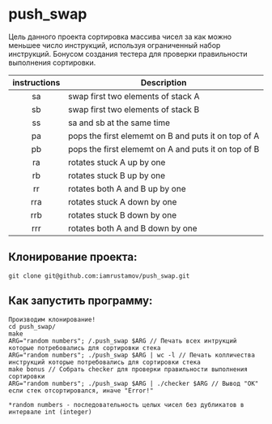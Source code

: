 # push_swap

Цель данного проекта сортировка массива чисел за как можно меньшее число инструкций, используя ограниченный набор инструкций.
Бонусом создания тестера для проверки правильности выполнения сортировки.

| instructions  | Description   |
|:-------------:|---------------|
| sa            | swap first two elements of stack A |
| sb            | swap first two elements of stack B |
| ss            | sa and sb at the same time |
| pa            | pops the first elememt on B and puts it on top of A |
| pb            | pops the first elememt on A and puts it on top of B |
| ra            | rotates stuck A up by one|
| rb            | rotates stuck B up by one |
| rr            | rotates both A and B up by one |
| rra           | rotates stuck A down by one |
| rrb           | rotates stuck B down by one |
| rrr           | rotates both A and B down by one |

## Клонирование проекта:
```
git clone git@github.com:iamrustamov/push_swap.git

```
## Как запустить программу:
```
Производим клонирование!
cd push_swap/
make
ARG="random numbers"; /.push_swap $ARG // Печать всех интрукций которые потребовались для сортировки стека
ARG="random numbers"; ./push_swap $ARG | wc -l // Печать колличества инструкций которые потребовались для сортировки стека
make bonus // Собрать checker для проверки правильности выполнения сортировки
ARG="random numbers"; ./push_swap $ARG | ./checker $ARG // Вывод "ОК" если стек отсортировался, иначе "Error!"

*random numbers - последовательность целых чисел без дубликатов в интервале int (integer)
```

